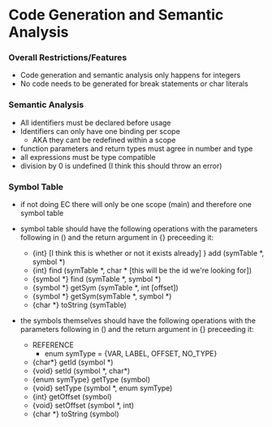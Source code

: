 # Code Generation and Semantic Analysis

### Overall Restrictions/Features
+ Code generation and semantic analysis only happens for integers 
+ No code needs to be generated for break statements or char literals


### Semantic Analysis
+ All identifiers must be declared before usage
+ Identifiers can only have one binding per scope 
    + AKA they cant be redefined within a scope
+ function parameters and return types must agree in number and type
+ all expressions must be type compatible
+ division by 0 is undefined (I think this should throw an error)


### Symbol Table
+ if not doing EC there will only be one scope (main) and therefore one symbol table
+ symbol table should have the following operations with the parameters following in () and the return argument in {} preceeding it: 
    + {int} [I think this is whether or not it exists already] } add (symTable \*, symbol \*)
    + {int} find (symTable \*, char \* [this will be the id we're looking for]) 
    + {symbol \*} find (symTable \*, symbol \*)
    + {symbol \*} getSym (symTable \*, int [offset])
    + {symbol \*} getSym(symTable \*, symbol \*)
    + {char \*} toString (symTable)

+ the symbols themselves should have the following operations with the parameters following in () and the return argument in {} preceeding it: 
    + REFERENCE
        + enum symType = {VAR, LABEL, OFFSET, NO_TYPE}
    + {char\*} getId (symbol \*)
    + {void} setId (symbol \*, char\*)
    + {enum symType} getType (symbol)
    + {void} setType (symbol \*, enum symType)
    + {int} getOffset (symbol)
    + {void} setOffset (symbol \*, int)
    + {char \*} toString (symbol)
